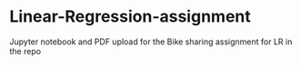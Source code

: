 # Linear-Regression-assignment
Jupyter notebook and PDF upload for the Bike sharing assignment for LR in the repo
